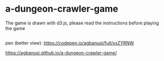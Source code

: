 # a-dungeon-crawler-game
The game is drawn with d3.js, please read the instructions before playing the game
##
pen (better view): https://codepen.io/agbanusi/full/xxZYRNW

https://agbanusi.github.io/a-dungeon-crawler-game/
